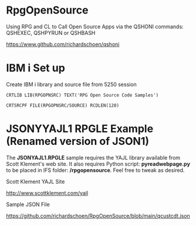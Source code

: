 # RpgOpenSource
Using RPG and CL to Call Open Source Apps via the QSHONI commands: QSHEXEC, QSHPYRUN or QSHBASH 

https://www.github.com/richardschoen/qshoni

# IBM i Set up
Create IBM i library and source file from 5250 session
```
CRTLIB LIB(RPGOPNSRC) TEXT('RPG Open Source Code Samples') 

CRTSRCPF FILE(RPGOPNSRC/SOURCE) RCDLEN(120)  
```

# JSONYYAJL1 RPGLE Example (Renamed version of JSON1)
The **JSONYAJL1.RPGLE** sample requires the YAJL library available from Scott Klement's web site. It also requires Python script: **pyreadwebpage.py** to be placed in IFS folder: **/rpgopensource**. Feel free to tweak as desired. 

Scott Klement YAJL Site

http://www.scottklement.com/yajl

Sample JSON File

https://github.com/richardschoen/RpgOpenSource/blob/main/qcustcdt.json

